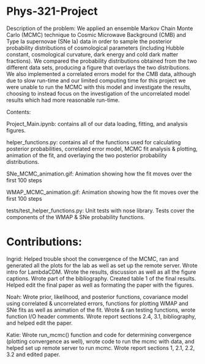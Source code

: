 # Phys-321-Project

Description of the problem: 
We applied an ensemble Markov Chain Monte Carlo (MCMC) technique to Cosmic Microwave Background (CMB) and Type Ia supernovae (SNe Ia) data in order to sample the posterior probability distributions of cosmological parameters (including Hubble constant, cosmological curvature, dark energy and cold dark matter fractions). We compared the probability distributions obtained from the two different data sets, producing a figure that overlays the two distributions. We also implemented a correlated errors model for the CMB data, although due to slow run-time and our limited computing time for this project we were unable to run the MCMC with this model and investigate the results, choosing to instead focus on the investigation of the uncorrelated model results which had more reasonable run-time.

Contents:

Project_Main.ipynb: contains all of our data loading, fitting, and analysis figures.

helper_functions.py: contains all of the functions used for calculating posterior probabilities, correlated error model, MCMC fit analysis & plotting, animation of the fit, and overlaying the two posterior probability distributions.

SNe_MCMC_animation.gif: Animation showing how the fit moves over the first 100 steps

WMAP_MCMC_animation.gif: Animation showing how the fit moves over the first 100 steps

tests/test_helper_functions.py: Unit tests with nose library. Tests cover the components of the WMAP & SNe probability functions.


# Contributions:

Ingrid: Helped trouble shoot the convergence of the MCMC, ran and generated all the plots for the lab as well as set up the remote server. Wrote intro for LambdaCDM. Wrote the results, discussion as well as all the figure captions. Wrote part of the bibliography. Created table 1 of the final results. Helped edit the final paper as well as formating the paper with the figures. 

Noah: Wrote prior, likelihood, and posterior functions, covariance model using correlated & uncorrelated errors, functions for plotting WMAP and SNe fits as well as animation of the fit. Wrote & ran testing functions, wrote function I/O header comments. Wrote report sections 2.4, 3.1, bibliography, and helped edit the paper.

Katie: Wrote run_mcmc() function and code for determining convergence (plotting convergence as well), wrote code to run the mcmc with data, and helped set up remote server to run mcmc. Wrote report sections 1, 2.1, 2.2, 3.2 and edited paper. 
